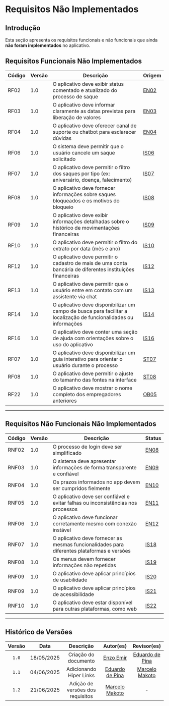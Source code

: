 # Requisitos Não Implementados

## Introdução

Esta seção apresenta os requisitos funcionais e não funcionais que ainda **não foram implementados** no aplicativo.


## Requisitos Funcionais Não Implementados

| Código | Versão | Descrição                                                                                   | Origem |
|--------|--------|----------------------------------------------------------------------------------------------|--------|
| RF02   | 1.0 | O aplicativo deve exibir status comentado e atualizado do processo de saque                 | [EN02](https://requisitos-de-software.github.io/2025.1-FGTS/Elicitacao/Tecnicas-de-Elicitacao/Entrevista/#EN_RF)   |
| RF03   | 1.0 | O aplicativo deve informar claramente as datas previstas para liberação de valores          | [EN03](https://requisitos-de-software.github.io/2025.1-FGTS/Elicitacao/Tecnicas-de-Elicitacao/Entrevista/#EN_RF)   |
| RF04   | 1.0 | O aplicativo deve oferecer canal de suporte ou chatbot para esclarecer dúvidas              | [EN04](https://requisitos-de-software.github.io/2025.1-FGTS/Elicitacao/Tecnicas-de-Elicitacao/Entrevista/#EN_RF)   |
| RF06   | 1.0 | O sistema deve permitir que o usuário cancele um saque solicitado                           | [IS06](https://requisitos-de-software.github.io/2025.1-FGTS/Elicitacao/Tecnicas-de-Elicitacao/Introspeccao/#IS_RF)   |
| RF07   | 1.0 | O aplicativo deve permitir o filtro dos saques por tipo (ex: aniversário, doença, falecimento) | [IS07](https://requisitos-de-software.github.io/2025.1-FGTS/Elicitacao/Tecnicas-de-Elicitacao/Introspeccao/#IS_RF)   |
| RF08   | 1.0 | O aplicativo deve fornecer informações sobre saques bloqueados e os motivos do bloqueio     | [IS08](https://requisitos-de-software.github.io/2025.1-FGTS/Elicitacao/Tecnicas-de-Elicitacao/Introspeccao/#IS_RF)   |
| RF09   | 1.0 | O aplicativo deve exibir informações detalhadas sobre o histórico de movimentações financeiras | [IS09](https://requisitos-de-software.github.io/2025.1-FGTS/Elicitacao/Tecnicas-de-Elicitacao/Introspeccao/#IS_RF)   |
| RF10   | 1.0 | O aplicativo deve permitir o filtro do extrato por data (mês e ano)                         | [IS10](https://requisitos-de-software.github.io/2025.1-FGTS/Elicitacao/Tecnicas-de-Elicitacao/Introspeccao/#IS_RF)   |
| RF12   | 1.0 | O aplicativo deve permitir o cadastro de mais de uma conta bancária de diferentes instituições financeiras | [IS12](https://requisitos-de-software.github.io/2025.1-FGTS/Elicitacao/Tecnicas-de-Elicitacao/Introspeccao/#IS_RF)   |
| RF13   | 1.0 | O aplicativo deve permitir que o usuário entre em contato com um assistente via chat        | [IS13](https://requisitos-de-software.github.io/2025.1-FGTS/Elicitacao/Tecnicas-de-Elicitacao/Introspeccao/#IS_RF)   |
| RF14   | 1.0 | O aplicativo deve disponibilizar um campo de busca para facilitar a localização de funcionalidades ou informações | [IS14](https://requisitos-de-software.github.io/2025.1-FGTS/Elicitacao/Tecnicas-de-Elicitacao/Introspeccao/#IS_RF)   |
| RF16   | 1.0 | O aplicativo deve conter uma seção de ajuda com orientações sobre o uso do aplicativo       | [IS16](https://requisitos-de-software.github.io/2025.1-FGTS/Elicitacao/Tecnicas-de-Elicitacao/Introspeccao/#IS_RF)   |
| RF07   | 1.0 | O aplicativo deve disponibilizar um guia interativo para orientar o usuário durante o processo | [ST07](https://requisitos-de-software.github.io/2025.1-FGTS/Elicitacao/Tecnicas-de-Elicitacao/Storytelling/#ST_RF)   |
| RF08   | 1.0 | O aplicativo deve permitir o ajuste do tamanho das fontes na interface                      | [ST08](https://requisitos-de-software.github.io/2025.1-FGTS/Elicitacao/Tecnicas-de-Elicitacao/Storytelling/#ST_RF)   |
| RF22   | 	1.0 | O aplicativo deve mostrar o nome completo dos empregadores anteriores                      | [OB05](https://requisitos-de-software.github.io/2025.1-FGTS/Elicitacao/Tecnicas-de-Elicitacao/Observacao/#OB_RF)   |

---

## Requisitos Não Funcionais Não Implementados

| Código  | Versão | Descrição                                                                                       | Status |
|---------|--------|--------------------------------------------------------------------------------------------------|--------|
| RNF02   | 1.0 | O processo de login deve ser simplificado                                                        | [EN08](https://requisitos-de-software.github.io/2025.1-FGTS/Elicitacao/Tecnicas-de-Elicitacao/Entrevista/#EN_RNF)   |
| RNF03   | 1.0 | O sistema deve apresentar informações de forma transparente e confiável                          | [EN09](https://requisitos-de-software.github.io/2025.1-FGTS/Elicitacao/Tecnicas-de-Elicitacao/Entrevista/#EN_RNF)   |
| RNF04   | 1.0 | Os prazos informados no app devem ser cumpridos fielmente                                        | [EN10](https://requisitos-de-software.github.io/2025.1-FGTS/Elicitacao/Tecnicas-de-Elicitacao/Entrevista/#EN_RNF)   |
| RNF05   | 1.0 | O aplicativo deve ser confiável e evitar falhas ou inconsistências nos processos                 | [EN11](https://requisitos-de-software.github.io/2025.1-FGTS/Elicitacao/Tecnicas-de-Elicitacao/Entrevista/#EN_RNF)   |
| RNF06   | 1.0 | O aplicativo deve funcionar corretamente mesmo com conexão instável                              | [EN12](https://requisitos-de-software.github.io/2025.1-FGTS/Elicitacao/Tecnicas-de-Elicitacao/Entrevista/#EN_RNF)   |
| RNF07   | 1.0 | O aplicativo deve fornecer as mesmas funcionalidades para diferentes plataformas e versões      | [IS18](https://requisitos-de-software.github.io/2025.1-FGTS/Elicitacao/Tecnicas-de-Elicitacao/Introspeccao/#IS_RNF)   |
| RNF08   | 1.0 | Os menus devem fornecer informações não repetidas                                                | [IS19](https://requisitos-de-software.github.io/2025.1-FGTS/Elicitacao/Tecnicas-de-Elicitacao/Introspeccao/#IS_RNF)   |
| RNF09   | 1.0 | O aplicativo deve aplicar princípios de usabilidade                                              | [IS20](https://requisitos-de-software.github.io/2025.1-FGTS/Elicitacao/Tecnicas-de-Elicitacao/Introspeccao/#IS_RNF)   |
| RNF09   | 1.0 | O aplicativo deve aplicar princípios de acessibilidade                                           | [IS21](https://requisitos-de-software.github.io/2025.1-FGTS/Elicitacao/Tecnicas-de-Elicitacao/Introspeccao/#IS_RNF)   |
| RNF10   | 1.0 | O aplicativo deve estar disponível para outras plataformas, como web                             | [IS22](https://requisitos-de-software.github.io/2025.1-FGTS/Elicitacao/Tecnicas-de-Elicitacao/Introspeccao/#IS_RNF)   |

---

## Histórico de Versões

| Versão | Data | Descrição | Autor(es) | Revisor(es) |
| :-: | :-: | :-: | :-: | :-: |
| `1.0` | 18/05/2025 | Criação do documento | [Enzo Emir](https://github.com/EnzoEmir) | [Eduardo de Pina](https://github.com/eduardodpms) |
| `1.1` | 04/06/2025 | Adicionando Hiper Links | [Eduardo de Pina](https://github.com/eduardodpms) | [Marcelo Makoto](https://github.com/MM4k) |
| `1.2`  | 21/06/2025 | Adição de versões dos requisitos | [Marcelo Makoto](https://github.com/MM4k) | - |
